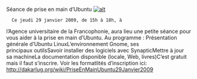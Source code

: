 
 Séance de prise en main d’Ubuntu
[![alt](https://github.com/Dakarlug/scrapper/reddit.png "")](https://github.com/Dakarlug/scrapper/pdf)
    
      Ce jeudi 29 janvier 2009, de 15h à 18h, à
l’Agence universitaire de la Francophonie, aura lieu une petite séance
pour vous aider à la prise en main d’Ubuntu. Au programme : Présentation générale d’Ubuntu LinuxL’environnement Gnome, ses principaux outilsSavoir installer des logiciels avec SynapticMettre à jour sa machineLa documentation disponible (locale, Web, livres)C’est gratuit mais il faut s’inscrire. Voir les formatlités d’inscription ici: http://dakarlug.org/wiki/PriseEnMainUbuntu29Janvier2009
    
    
    



    



    



    



    



    



 
    
     